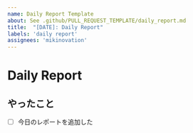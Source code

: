 ```yaml
---
name: Daily Report Template
about: See .github/PULL_REQUEST_TEMPLATE/daily_report.md
title:  "[DATE]: Daily Report"
labels: 'daily report'
assignees: 'mikinovation'
---
```


# Daily Report 

## やったこと

- [ ] 今日のレポートを追加した